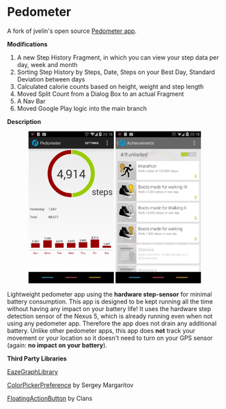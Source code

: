 Pedometer
=========

A fork of jvelin's open source [Pedometer app](https://github.com/j4velin/Pedometer).

<b>Modifications</b>
1. A new Step History Fragment, in which you can view your step data per day, week and month
2. Sorting Step History by Steps, Date, Steps on your Best Day, Standard Deviation between days
3. Calculated calorie counts based on height, weight and step length
4. Moved Split Count from a Dialog Box to an actual Fragment
5. A Nav Bar
6. Moved Google Play logic into the main branch

<b>Description</b>

<p align="center">
<img width="200px" src="screenshot1.png" />
<img width="200px" src="screenshot2.png" />
</p>

Lightweight pedometer app using the <b>hardware step-sensor</b> for minimal battery consumption.
This app is designed to be kept running all the time without having any impact on your battery life! It uses the hardware step detection sensor of the Nexus 5, which is already running even when not using any pedometer app. Therefore the app does not drain any additional battery. Unlike other pedometer apps, this app does <b>not</b> track your movement or your location so it doesn't need to turn on your GPS sensor (again: <b>no impact on your battery</b>).

<b>Third Party Libraries</b>

[EazeGraphLibrary](https://github.com/blackfizz/EazeGraph "EazeGraphLibrary")

[ColorPickerPreference](https://github.com/attenzione/android-ColorPickerPreference "android-ColorPickerPreference: Android color picking library") by Sergey Margaritov

[FloatingActionButton](https://github.com/Clans/FloatingActionButton) by Clans
